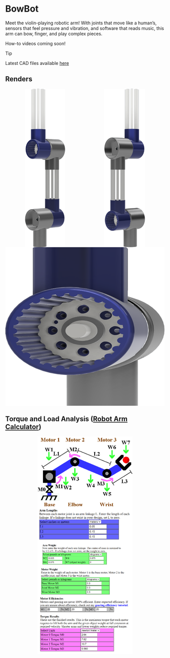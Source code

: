 # BowBot

Meet the violin-playing robotic arm! With joints that move like a human’s, sensors that feel pressure and vibration, and software that reads music, this arm can bow, finger, and play complex pieces.

How-to videos coming soon!

> [!TIP]
> Latest CAD files available [here](https://github.com/ved-patel226/BowBot/releases/latest)

## Renders


<div style="display: flex; flex-direction: column; justify-content: center;">
  <div style="display: flex; justify-content: space-around">
      <img src="./images/renders/1.0.0_v2_1.png" style="height:500px; width:auto;">
    <img src="./images/renders/1.0.0_v2_2.png" style="height:500px; width:auto">
  </div>
  <img src="./images/renders/1.0.0_v2_3.png" style="height: 500px; width: auto;">
</div>

## Torque and Load Analysis ([Robot Arm Calculator](https://www.societyofrobots.com/robot_arm_calculator.shtml))

<div style="display: flex; flex-direction: column; align-items: center;">
  <img src="./images/diagram.png" width="300">
  <img src="./images/calculations/arm_lengths.png" width="300">
  <img src="./images/calculations/arm_weight.png" width="300">
  <img src="./images/calculations/motor_weight.png" width="300">
  <img src="./images/calculations/torque.png" width="300">
</div>

